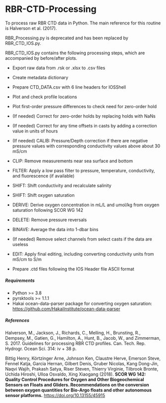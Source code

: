 # RBR-CTD-Processing
To process raw RBR CTD data in Python. The main reference for this routine is Halverson et al. (2017). 

RBR_Processing.py is deprecated and has been replaced by RBR_CTD_IOS.py.

RBR_CTD_IOS.py contains the following processing steps, which are accompanied by before/after plots.

- Export raw data from .rsk or .xlsx to .csv files

- Create metadata dictionary

- Prepare CTD_DATA.csv with 6 line headers for IOSShell

- Plot and check profile locations

- Plot first-order pressure differences to check need for zero-order hold

- (If needed) Correct for zero-order holds by replacing holds with NaNs

- (If needed) Correct for any time offsets in casts by adding a correction value in units of hours

- (If needed) CALIB: Pressure/Depth correction if there are negative pressure values with corresponding conductivity values above about 30 mS/cm

- CLIP: Remove measurements near sea surface and bottom

- FILTER: Apply a low pass filter to pressure, temperature, conductivity, and fluorescence (if available)

- SHIFT: Shift conductivity and recalculate salinity

- SHIFT: Shift oxygen saturation

- DERIVE: Derive oxygen concentration in mL/L and umol/kg from oxygen saturation following SCOR WG 142

- DELETE: Remove pressure reversals

- BINAVE: Average the data into 1-dbar bins

- (If needed) Remove select channels from select casts if the data are useless 

- EDIT: Apply final editing, including converting conductivity units from mS/cm to S/m

- Prepare .ctd files following the IOS Header file ASCII format

##### Requirements
- Python >= 3.8
- pyrsktools >= 1.1.1
- Hakai ocean-data-parser package for converting oxygen saturation: https://github.com/HakaiInstitute/ocean-data-parser

##### References
Halverson, M., Jackson, J., Richards, C., Melling, H., Brunsting, R., 
Dempsey, M., Gatien, G., Hamilton, A., Hunt, B., Jacob, W., and 
Zimmerman, S. 2017. Guidelines for processing RBR CTD profiles. Can. 
Tech. Rep. Hydrogr. Ocean Sci. 314: iv + 38 p. 

Bittig Henry, Körtzinger Arne, Johnson Ken, Claustre Herve, Emerson 
Steve, Fennel Katja, Garcia Hernan, Gilbert Denis, Gruber Nicolas, 
Kang Dong-Jin, Naqvi Wajih, Prakash Satya, Riser Steven, Thierry 
Virginie, Tilbrook Bronte, Uchida Hiroshi, Ulloa Osvaldo, Xing 
Xiaogang (2018). **SCOR WG 142: Quality Control Procedures for Oxygen 
and Other Biogeochemical Sensors on Floats and Gliders. Recommendations 
on the conversion between oxygen quantities for Bio-Argo floats and 
other autonomous sensor platforms.** https://doi.org/10.13155/45915